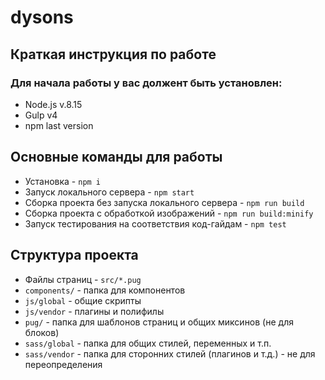 # dysons
## Краткая инструкция по работе
### Для начала работы у вас должент быть установлен:
* Node.js v.8.15
* Gulp v4
* npm last version
## Основные команды для работы
* Установка - `npm i`
* Запуск локального сервера - `npm start`
* Сборка проекта без запуска локального сервера - `npm run build`
* Сборка проекта с обработкой изображений - `npm run build:minify`
* Запуск тестирования на соответствия код-гайдам - `npm test`

## Структура проекта
* Файлы страниц - `src/*.pug`
* `components/` - папка для компонентов
* `js/global` - общие скрипты 
* `js/vendor` - плагины и полифилы
* `pug/` - папка для шаблонов страниц и общих миксинов (не для блоков)
* `sass/global` - папка для общих стилей, переменных и т.п.
* `sass/vendor` - папка для сторонних стилей (плагинов и т.д.) - не для переопределения

